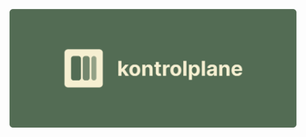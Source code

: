 <p align="center">
  <a href="https://kontrolplane.dev">
    <img width="1000" alt="kontrolplane banner" src="./assets/banner.svg">
  </a>
</p>
